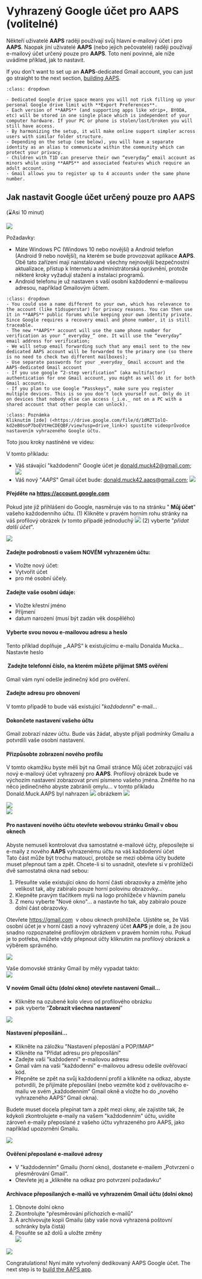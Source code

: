 # Vyhrazený Google účet pro AAPS (volitelné)

Někteří uživatelé **AAPS** raději používají svůj hlavní e-mailový účet i pro **AAPS**. Naopak jiní uživatelé **AAPS** (nebo jejich pečovatelé) raději používají e-mailový účet určený pouze pro **AAPS**. Toto není povinné, ale níže uvádíme příklad, jak to nastavit.

If you don't want to set up an **AAPS**-dedicated Gmail account, you can just go straight to the next section, [building AAPS](../SettingUpAaps/BuildingAaps.md).

```{admonition} Advantages of a dedicated Google account for AAPS
:class: dropdown

- Dedicated Google drive space means you will not risk filling up your personal Google drive limit with **Export Preferences**.
- Each version of **AAPS** (and supporting apps like xdrip+, BYODA, etc) will be stored in one single place which is independent of your computer hardware. If your PC or phone is stolen/lost/broken you will still have access.
- By harmonizing the setup, it will make online support simpler across users with similar folder structure.
- Depending on the setup (see below), you will have a separate identity as an alias to communicate within the community which can protect your privacy. 
- Children with T1D can preserve their own “everyday” email account as minors while using **AAPS** and associated features which require an adult account.
- Gmail allows you to register up to 4 accounts under the same phone number.
```

## Jak nastavit Google účet určený pouze pro AAPS

(⌛Asi 10 minut)

![](../images/Building-the-App/building_0001.png)

Požadavky:

- Máte Windows PC (Windows 10 nebo novější) a Android telefon (Android 9 nebo novější), na kterém se bude provozovat aplikace **AAPS**. Obě tato zařízení mají nainstalované všechny nejnovější bezpečnostní aktualizace, přístup k Internetu a administrátorská oprávnění, protože některé kroky vyžadují stažení a instalaci programů.
- Android telefonu je už nastaven s vaší osobní každodenní e-mailovou adresou, například Gmailovým účtem.

```{admonition} Things to consider when setting up your new account
:class: dropdown
- You could use a name different to your own, which has relevance to the account (like t1dsuperstar) for privacy reasons. You can then use it in **AAPS** public forums while keeping your own identity private. Since Google requires a recovery email and phone number, it is still traceable.
- The new **AAPS** account will use the same phone number for verification as your “_everyday_” one. It will use the “everyday” email address for verification;
- We will setup email forwarding such that any email sent to the new dedicated AAPS account will be forwarded to the primary one (so there is no need to check two different mailboxes);
- Use separate passwords for your _everyday_ Gmail account and the AAPS-dedicated Gmail account
- If you use google “2-step verification” (aka multifactor) authentication for one Gmail account, you might as well do it for both Gmail accounts.
- If you plan to use Google “Passkeys”, make sure you register multiple devices. This is so you don’t lock yourself out. Only do it on devices that nobody else can access (_i.e._ not on a PC with a shared account that other people can unlock).
```



```{admonition} Video Walkthrough! 
:class: Poznámka
Kliknutím [zde] (<https://drive.google.com/file/d/1dMZTIolO-kd2eB0soP7boEVtHeCDEQBF/view?usp=drive_link>) spustíte videoprůvodce nastavením vyhrazeného Google účtu.
```

Toto jsou kroky nastíněné ve videu:

V tomto příkladu:

- Váš stávající "každodenní" Google účet je <donald.muck42@gmail.com>; ![](../images/Building-the-App/building_0002.png)
- Váš nový "_AAPS_" Gmail účet bude: <donald.muck42.aaps@gmail.com>; ![](../images/Building-the-App/building_0003.png)

#### Přejděte na <https://account.google.com> 

Pokud jste již přihlášeni do Google, nasměruje vás to na stránku " **Můj účet**" vašeho každodenního účtu.
(1) Klikněte v pravém horním rohu stránky na váš profilový obrázek (v tomto případě jednoduchý ![](../images/Building-the-App/building_0002.png)
(2) vyberte "_přidat další účet_".

![](../images/Building-the-App/building_0005.png)

#### Zadejte podrobnosti o vašem NOVÉM vyhrazeném účtu: 

- Vložte nový účet: 
- Vytvořit účet
- pro mé osobní účely. 

#### Zadejte vaše osobní údaje:

- Vložte křestní jméno
- Příjmení
- datum narození (musí být zadán věk dospělého)

#### Vyberte svou novou e-mailovou adresu a heslo

Tento příklad doplňuje „.AAPS“ k existujícímu e-mailu Donalda Mucka…\
Nastavte heslo

####  Zadejte telefonní číslo, na kterém můžete přijímat SMS ověření

Gmail vám nyní odešle jedinečný kód pro ověření.

#### Zadejte adresu pro obnovení

V tomto případě to bude váš existující "_každodenní_" e-mail…

#### Dokončete nastavení vašeho účtu

Gmail zobrazí název účtu. Bude vás žádat, abyste přijali podmínky Gmailu a potvrdili vaše osobní nastavení.

#### Přizpůsobte zobrazení nového profilu

V tomto okamžiku byste měli být na Gmail stránce Můj účet zobrazující váš nový e-mailový účet vyhrazený pro **AAPS**. Profilový obrázek bude ve výchozím nastavení zobrazovat první písmeno vašeho jména. Změňte ho na něco jedinečného abyste zabránili omylu… v tomto příkladu Donald.Muck.AAPS byl nahrazen ![](../images/Building-the-App/building_0002.png) obrázkem ![](../images/Building-the-App/building_0003.png)

![](../images/Building-the-App/building_0007.png)\
![](../images/Building-the-App/building_0008.png)

#### Pro nastavení nového účtu otevřete webovou stránku Gmail v obou oknech

Abyste nemuseli kontrolovat dva samostatné e-mailové účty, přeposílejte si e-maily z nového **AAPS** vyhrazenému účtu na váš každodenní účet \
Tato část může být trochu matoucí, protože se mezi oběma účty budete muset přepnout tam a zpět. Chcete-li si to usnadnit, otevřete si v prohlížeči dvě samostatná okna nad sebou:

1. Přesuňte vaše existující okno do horní části obrazovky a změňte jeho velikost tak, aby zabíralo pouze horní polovinu obrazovky… 
2. Klepněte pravým tlačítkem myši na logo prohlížeče v hlavním panelu 
3. Z menu vyberte "Nové okno"... a nastavte ho tak, aby zabíralo pouze dolní část obrazovky.

Otevřete <https://gmail.com>  v obou oknech prohlížeče. Ujistěte se, že Váš osobní účet je v horní části a nový vyhrazený účet **AAPS** je dole, a že jsou snadno rozpoznatelné profilovým obrázkem v pravém horním rohu. Pokud je to potřeba, můžete vždy přepnout účty kliknutím na profilový obrázek a výběrem správného.

![](../images/Building-the-App/building_0009.png)

Vaše domovské stránky Gmail by měly vypadat takto:\
![](../images/Building-the-App/building_0010.png)

#### V novém Gmail účtu (dolní okno) otevřete nastavení Gmail… 

- Klikněte na ozubené kolo vlevo od profilového obrázku 
- pak vyberte “**Zobrazit všechna nastavení**”

![](../images/Building-the-App/building_0011.png)

#### Nastavení přeposílání…

- Klikněte na záložku "Nastavení přeposlání a POP/IMAP"
- Klikněte na "Přidat adresu pro přeposílání"
- Zadejte vaši "každodenní" e-mailovou adresu
- Gmail vám na vaši "každodenní" e-mailovou adresu odešle ověřovací kód. 
- Přepněte se zpět na svůj každodenní profil a klikněte na odkaz, abyste potvrdili, že přijímáte přeposílání (nebo vezměte kód z ověřovacího e-mailu ve svém „každodenním“ Gmail okně a vložte ho do „nového vyhrazeného AAPS“ Gmail okna).

Budete muset docela přepínat tam a zpět mezi okny, ale zajistíte tak, že kdykoli zkontrolujete e-maily na vašem "každodenním" účtu, uvidíte zároveň e-maily přeposlané z vašeho účtu vyhrazeného pro AAPS, jako například upozornění Gmailu.

![](../images/Building-the-App/building_0012.png)

#### Ověření přeposlané e-mailové adresy

- V "každodenním" Gmailu (horní okno), dostanete e-mailem „Potvrzení o přesměrování Gmail“. 
- Otevřete jej a „klikněte na odkaz pro potvrzení požadavku“

#### Archivace přeposílaných e-mailů ve vyhrazeném Gmail účtu (dolní okno)

<!---->

1. Obnovte dolní okno
2. Zkontrolujte "přesměrování příchozích e-mailů"
3. A archivovujte kopii Gmailu (aby vaše nová vyhrazená poštovní schránky byla čistá)
4. Posuňte se až dolů a uložte změny\
   ![](../images/Building-the-App/building_0013.png)

![](../images/Building-the-App/building_0014.png)

Congratulations! Nyní máte vytvořený dedikovaný AAPS Google účet. The next step is to [build the AAPS app](../SettingUpAaps/BuildingAaps.md).

